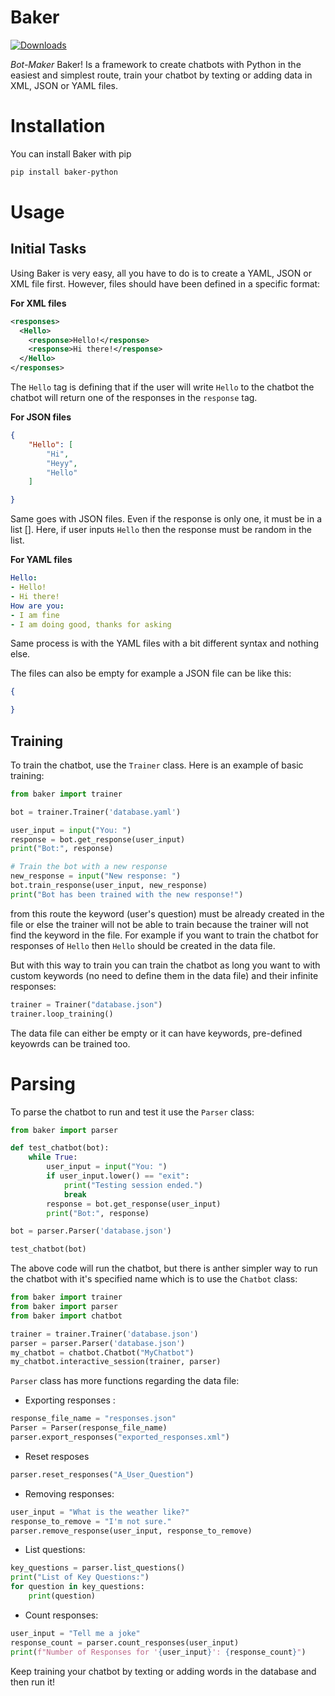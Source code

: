 # Baker

[![Downloads](https://static.pepy.tech/badge/baker-python)](https://pepy.tech/project/baker-python)

*Bot-Maker* Baker! Is a framework to create chatbots with Python in the easiest and simplest route, train your chatbot by texting or adding data in XML, JSON or YAML files. 

# Installation

You can install Baker with pip

```bash
pip install baker-python
```

# Usage

## Initial Tasks

Using Baker is very easy, all you have to do is to create a YAML, JSON or XML file first. However, files should have been defined in a specific format:

**For XML files**

```xml
<responses>
  <Hello>
    <response>Hello!</response>
    <response>Hi there!</response>
  </Hello>
</responses>
```

The `Hello` tag is defining that if the user will write `Hello` to the chatbot the chatbot will return one of the responses in the `response` tag.

**For JSON files**

```json
{
    "Hello": [
        "Hi",
        "Heyy",
        "Hello"
    ]

}
```

Same goes with JSON files. Even if the response is only one, it must be in a list []. Here, if user inputs `Hello` then the response must be random in the list. 

**For YAML files**

```yaml
Hello:
- Hello!
- Hi there!
How are you:
- I am fine
- I am doing good, thanks for asking
```

Same process is with the YAML files with a bit different syntax and nothing else.

The files can also be empty for example a JSON file can be like this:

```json
{

}
```

## Training

To train the chatbot, use the `Trainer` class. Here is an example of basic training:

```py
from baker import trainer

bot = trainer.Trainer('database.yaml')

user_input = input("You: ")
response = bot.get_response(user_input)
print("Bot:", response)

# Train the bot with a new response
new_response = input("New response: ")
bot.train_response(user_input, new_response)
print("Bot has been trained with the new response!")
```

from this route the keyword (user's question) must be already created in the file or else the trainer will not be able to train because the trainer will not find the keyword in the file. For example if you want to train the chatbot for responses of `Hello` then `Hello` should be created in the data file.

But with this way to train you can train the chatbot as long you want to with custom keywords (no need to define them in the data file) and their infinite responses:

```py
trainer = Trainer("database.json")
trainer.loop_training()
```

The data file can either be empty or it can have keywords, pre-defined keyowrds can be trained too.

# Parsing

To parse the chatbot to run and test it use the `Parser` class:

```py
from baker import parser

def test_chatbot(bot):
    while True:
        user_input = input("You: ")
        if user_input.lower() == "exit":
            print("Testing session ended.")
            break
        response = bot.get_response(user_input)
        print("Bot:", response)

bot = parser.Parser('database.json')

test_chatbot(bot)
```

The above code will run the chatbot, but there is anther simpler way to run the chatbot with it's specified name which is to use the `Chatbot` class:

```py
from baker import trainer
from baker import parser
from baker import chatbot

trainer = trainer.Trainer('database.json')
parser = parser.Parser('database.json')
my_chatbot = chatbot.Chatbot("MyChatbot")
my_chatbot.interactive_session(trainer, parser)
```

`Parser` class has more functions regarding the data file:

- Exporting responses :

```py
response_file_name = "responses.json"  
Parser = Parser(response_file_name)
parser.export_responses("exported_responses.xml")
```

- Reset resposes

```py
parser.reset_responses("A_User_Question")
```

- Removing responses:

```py
user_input = "What is the weather like?"
response_to_remove = "I'm not sure."
parser.remove_response(user_input, response_to_remove)
```

- List questions:

```py
key_questions = parser.list_questions()
print("List of Key Questions:")
for question in key_questions:
    print(question)
```

- Count responses:

```py
user_input = "Tell me a joke"
response_count = parser.count_responses(user_input)
print(f"Number of Responses for '{user_input}': {response_count}")
```

Keep training your chatbot by texting or adding words in the database and then run it!
